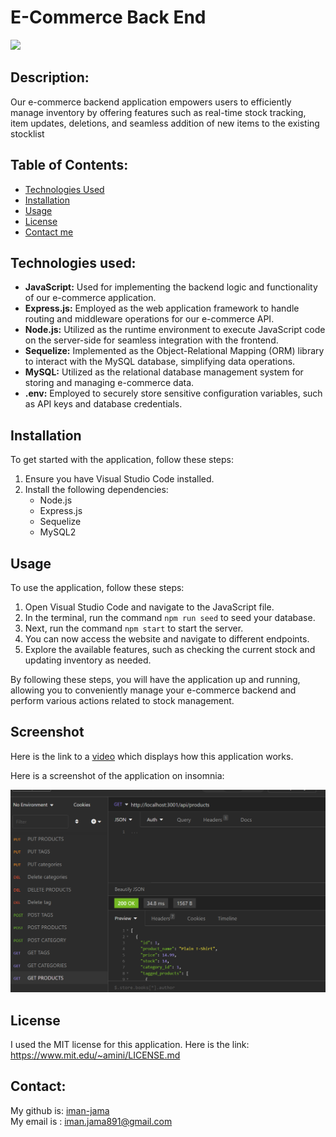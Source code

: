 # E-Commerce Back End

 
  <a href="https://www.mit.edu/~amini/LICENSE.md" alt="MIT License">
      <img src="https://img.shields.io/bower/l/css" /></a>
  

  ## Description:
  Our e-commerce backend application empowers users to efficiently manage inventory by offering features such as real-time stock tracking, item updates, deletions, and seamless addition of new items to the existing stocklist
  
  
  ## Table of Contents:
  
  - [Technologies Used](#technologies-used)
  - [Installation](#installation)
  - [Usage](#usage)
  - [License](#license)
  - [Contact me](#contact)

  ## Technologies used:

  - **JavaScript:** Used for implementing the backend logic and functionality of our e-commerce application.
  - **Express.js:** Employed as the web application framework to handle routing and middleware operations for our e-commerce API.
  - **Node.js:** Utilized as the runtime environment to execute JavaScript code on the server-side for seamless integration with the frontend.
  - **Sequelize:** Implemented as the Object-Relational Mapping (ORM) library to interact with the MySQL database, simplifying data operations.
  - **MySQL:** Utilized as the relational database management system for storing and managing e-commerce data.
  - **.env:** Employed to securely store sensitive configuration variables, such as API keys and database credentials.
  
 ## Installation

To get started with the application, follow these steps:

1. Ensure you have Visual Studio Code installed.
2. Install the following dependencies:
   - Node.js
   - Express.js
   - Sequelize
   - MySQL2

## Usage

To use the application, follow these steps:

1. Open Visual Studio Code and navigate to the JavaScript file.
2. In the terminal, run the command `npm run seed` to seed your database.
3. Next, run the command `npm start` to start the server.
4. You can now access the website and navigate to different endpoints.
5. Explore the available features, such as checking the current stock and updating inventory as needed.

By following these steps, you will have the application up and running, allowing you to conveniently manage your e-commerce backend and perform various actions related to stock management.

  ## Screenshot
  Here is the link to a [video](https://drive.google.com/file/d/1orUuDhBsue97GO92Q6e71Xje1EAIsTVM/view?usp=sharing) which displays how this application works.

  Here is a screenshot of the application on insomnia:

  ![Final Result](/Develop/images/screenshot.png)
      
  
  ## License
  I used the MIT license for this application. Here is the link: https://www.mit.edu/~amini/LICENSE.md 

  
  ## Contact:
  My github is: [iman-jama](https://github.com/iman-jama) <br>
  My email is : iman.jama891@gmail.com
